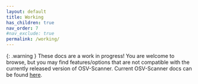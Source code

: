 ```yaml
---
layout: default
title: Working
has_children: true
nav_order: 7
#nav_exclude: true
permalink: /working/
---
```


{: .warning }
These docs are a work in progress! You are welcome to browse, but you may find features/options that are not compatible with the currently released version of OSV-Scanner. Current OSV-Scanner docs can be found [here](../). 